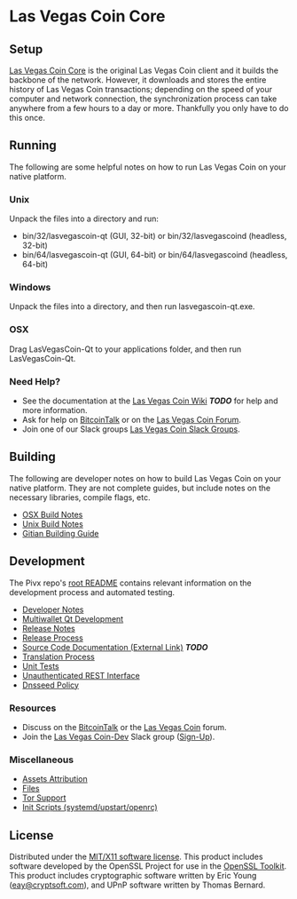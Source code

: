 Las Vegas Coin Core
=====================

Setup
---------------------
[Las Vegas Coin Core](http://lasvegascoin.org/wallet) is the original Las Vegas Coin client and it builds the backbone of the network. However, it downloads and stores the entire history of Las Vegas Coin transactions; depending on the speed of your computer and network connection, the synchronization process can take anywhere from a few hours to a day or more. Thankfully you only have to do this once.

Running
---------------------
The following are some helpful notes on how to run Las Vegas Coin on your native platform.

### Unix

Unpack the files into a directory and run:

- bin/32/lasvegascoin-qt (GUI, 32-bit) or bin/32/lasvegascoind (headless, 32-bit)
- bin/64/lasvegascoin-qt (GUI, 64-bit) or bin/64/lasvegascoind (headless, 64-bit)

### Windows

Unpack the files into a directory, and then run lasvegascoin-qt.exe.

### OSX

Drag LasVegasCoin-Qt to your applications folder, and then run LasVegasCoin-Qt.

### Need Help?

* See the documentation at the [Las Vegas Coin Wiki](https://en.bitcoin.it/wiki/Main_Page) ***TODO***
for help and more information.
* Ask for help on [BitcoinTalk](https://bitcointalk.org/index.php?topic=1262920.0) or on the [Las Vegas Coin Forum](http://forum.lasvegascoin.org/).
* Join one of our Slack groups [Las Vegas Coin Slack Groups](https://lasvegascoin.org/slack-logins/).

Building
---------------------
The following are developer notes on how to build Las Vegas Coin on your native platform. They are not complete guides, but include notes on the necessary libraries, compile flags, etc.

- [OSX Build Notes](build-osx.md)
- [Unix Build Notes](build-unix.md)
- [Gitian Building Guide](gitian-building.md)

Development
---------------------
The Pivx repo's [root README](https://github.com/LasVegasCoin-Project/LasVegasCoin/blob/master/README.md) contains relevant information on the development process and automated testing.

- [Developer Notes](developer-notes.md)
- [Multiwallet Qt Development](multiwallet-qt.md)
- [Release Notes](release-notes.md)
- [Release Process](release-process.md)
- [Source Code Documentation (External Link)](https://dev.visucore.com/bitcoin/doxygen/) ***TODO***
- [Translation Process](translation_process.md)
- [Unit Tests](unit-tests.md)
- [Unauthenticated REST Interface](REST-interface.md)
- [Dnsseed Policy](dnsseed-policy.md)

### Resources

* Discuss on the [BitcoinTalk](https://bitcointalk.org/index.php?topic=1262920.0) or the [Las Vegas Coin](http://forum.lasvegascoin.org/) forum.
* Join the [Las Vegas Coin-Dev](https://lasvegascoin-dev.slack.com/) Slack group ([Sign-Up](https://lasvegascoin-dev.herokuapp.com/)).

### Miscellaneous
- [Assets Attribution](assets-attribution.md)
- [Files](files.md)
- [Tor Support](tor.md)
- [Init Scripts (systemd/upstart/openrc)](init.md)

License
---------------------
Distributed under the [MIT/X11 software license](http://www.opensource.org/licenses/mit-license.php).
This product includes software developed by the OpenSSL Project for use in the [OpenSSL Toolkit](https://www.openssl.org/). This product includes
cryptographic software written by Eric Young ([eay@cryptsoft.com](mailto:eay@cryptsoft.com)), and UPnP software written by Thomas Bernard.
